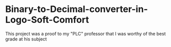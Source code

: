 # Binary-to-Decimal-converter-in-Logo-Soft-Comfort
This project was a proof to my "PLC" professor that I was worthy of the best grade at his subject

